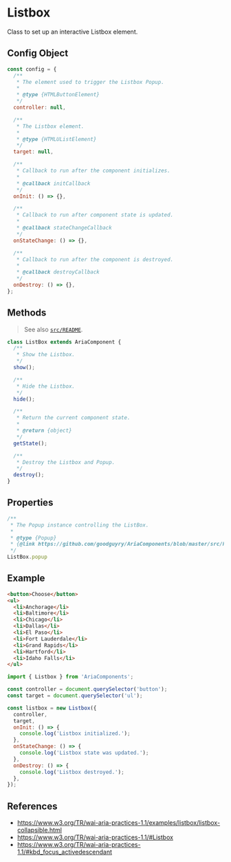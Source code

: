 Listbox
=======

Class to set up an interactive Listbox element.

## Config Object

```javascript
const config = {
  /**
   * The element used to trigger the Listbox Popup.
   *
   * @type {HTMLButtonElement}
   */
  controller: null,

  /**
   * The Listbox element.
   *
   * @type {HTMLUListElement}
   */
  target: null,

  /**
   * Callback to run after the component initializes.
   *
   * @callback initCallback
   */
  onInit: () => {},

  /**
   * Callback to run after component state is updated.
   *
   * @callback stateChangeCallback
   */
  onStateChange: () => {},

  /**
   * Callback to run after the component is destroyed.
   *
   * @callback destroyCallback
   */
  onDestroy: () => {},
};
```

## Methods

> See also [`src/README`](../).

```javascript
class ListBox extends AriaComponent {
  /**
   * Show the Listbox.
   */
  show();

  /**
   * Hide the Listbox.
   */
  hide();

  /**
   * Return the current component state.
   *
   * @return {object}
   */
  getState();

  /**
   * Destroy the Listbox and Popup.
   */
  destroy();
}
```

## Properties

```javascript
/**
 * The Popup instance controlling the ListBox.
 * 
 * @type {Popup}
 * {@link https://github.com/goodguyry/AriaComponents/blob/master/src/Popup}
 */
ListBox.popup
```

## Example

```html
<button>Choose</button>
<ul>
  <li>Anchorage</li>
  <li>Baltimore</li>
  <li>Chicago</li>
  <li>Dallas</li>
  <li>El Paso</li>
  <li>Fort Lauderdale</li>
  <li>Grand Rapids</li>
  <li>Hartford</li>
  <li>Idaho Falls</li>
</ul>
```

```javascript
import { Listbox } from 'AriaComponents';

const controller = document.querySelector('button');
const target = document.querySelector('ul');

const listbox = new Listbox({
  controller,
  target,
  onInit: () => {
    console.log('Listbox initialized.');
  },
  onStateChange: () => {
    console.log('Listbox state was updated.');
  },
  onDestroy: () => {
    console.log('Listbox destroyed.');
  },
});
```

## References

- https://www.w3.org/TR/wai-aria-practices-1.1/examples/listbox/listbox-collapsible.html
- https://www.w3.org/TR/wai-aria-practices-1.1/#Listbox
- https://www.w3.org/TR/wai-aria-practices-1.1/#kbd_focus_activedescendant

